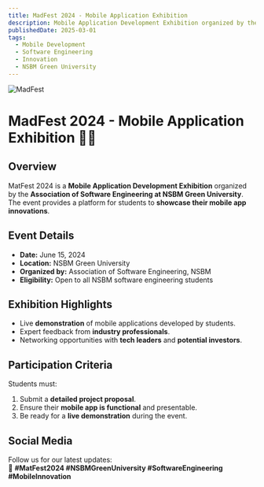 ```yaml
---
title: MadFest 2024 - Mobile Application Exhibition
description: Mobile Application Development Exhibition organized by the Association of Software Engineering at NSBM Green University. The event provides a platform for students to showcase their mobile app innovations
publishedDate: 2025-03-01
tags:
  - Mobile Development
  - Software Engineering
  - Innovation
  - NSBM Green University
---
```


![MadFest](/madfest.jpg)

# MadFest 2024 - Mobile Application Exhibition 📱🎉

## Overview

MatFest 2024 is a **Mobile Application Development Exhibition** organized by the **Association of Software Engineering at NSBM Green University**. The event provides a platform for students to **showcase their mobile app innovations**.

## Event Details

- **Date:** June 15, 2024
- **Location:** NSBM Green University
- **Organized by:** Association of Software Engineering, NSBM
- **Eligibility:** Open to all NSBM software engineering students

## Exhibition Highlights

- Live **demonstration** of mobile applications developed by students.
- Expert feedback from **industry professionals**.
- Networking opportunities with **tech leaders** and **potential investors**.

## Participation Criteria

Students must:

1. Submit a **detailed project proposal**.
2. Ensure their **mobile app is functional** and presentable.
3. Be ready for a **live demonstration** during the event.

## Social Media

Follow us for our latest updates:  
📌 **#MatFest2024 #NSBMGreenUniversity #SoftwareEngineering #MobileInnovation**
